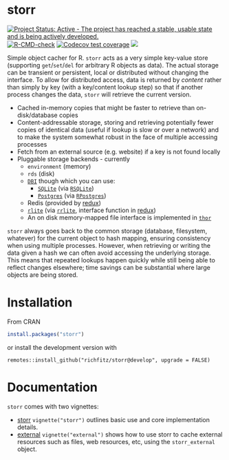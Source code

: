 # storr

<!-- badges: start -->
[![Project Status: Active - The project has reached a stable, usable state and is being actively developed.](http://www.repostatus.org/badges/latest/active.svg)](https://www.repostatus.org/)
[![R-CMD-check](https://github.com/richfitz/storr/actions/workflows/R-CMD-check.yaml/badge.svg)](https://github.com/richfitz/storr/actions/workflows/R-CMD-check.yaml)
[![Codecov test coverage](https://codecov.io/gh/richfitz/storr/graph/badge.svg)](https://app.codecov.io/gh/richfitz/storr)
[![](http://www.r-pkg.org/badges/version/storr)](https://cran.r-project.org/package=storr)
<!-- badges: end -->

Simple object cacher for R.  `storr` acts as a very simple key-value store (supporting `get`/`set`/`del` for arbitrary R objects as data).  The actual storage can be transient or persistent, local or distributed without changing the interface.  To allow for distributed access, data is returned by *content* rather than simply by key (with a key/content lookup step) so that if another process changes the data, `storr` will retrieve the current version.

* Cached in-memory copies that might be faster to retrieve than on-disk/database copies
* Content-addressable storage, storing and retrieving potentially fewer copies of identical data (useful if lookup is slow or over a network) and to make the system somewhat robust in the face of multiple accessing processes
* Fetch from an external source (e.g. website) if a key is not found locally
* Pluggable storage backends - currently
  - `environment` (memory)
  - `rds` (disk)
  - [`DBI`](https://cran.r-project.org/package=DBI) though which you can use:
    * [`SQLite`](https://sqlite.org/index.html) (via [`RSQLite`](https://cran.r-project.org/package=RSQLite))
    * [`Postgres`](https://www.postgresql.org/) (via [`RPostgres`](https://github.com/r-dbi/RPostgres))
  - Redis (provided by [redux](https://github.com/richfitz/redux))
  - [`rlite`](https://github.com/seppo0010/rlite) (via [`rrlite`](https://github.com/ropensci/rrlite), interface function in [redux](https://github.com/richfitz/redux))
  - An on disk memory-mapped file interface is implemented in [`thor`](https://github.com/richfitz/thor)

`storr` always goes back to the common storage (database, filesystem, whatever) for the current object to hash mapping, ensuring consistency when using multiple processes.  However, when retrieving or writing the data given a hash we can often avoid accessing the underlying storage.  This means that repeated lookups happen quickly while still being able to reflect changes elsewhere; time savings can be substantial where large objects are being stored.

# Installation

From CRAN

```r
install.packages("storr")
```

or install the development version with

```
remotes::install_github("richfitz/storr@develop", upgrade = FALSE)
```

# Documentation

`storr` comes with two vignettes:

* [storr](https://richfitz.github.io/storr/articles/storr.html) `vignette("storr")` outlines basic use and core implementation details.
* [external](https://richfitz.github.io/storr/articles/external.html) `vignette("external")` shows how to use storr to cache external resources such as files, web resources, etc, using the `storr_external` object.
